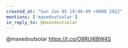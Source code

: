 ```yaml
---
created_at: "Sun Jun 05 19:48:49 +0000 2022"
mentions: ['maxedoutsolar']
in_reply_to: @maxedoutsolar
---
```


@maxedoutsolar https://t.co/O8RUj6BW4S